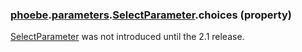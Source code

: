 ### [phoebe](phoebe.md).[parameters](phoebe.parameters.md).[SelectParameter](phoebe.parameters.SelectParameter.md).choices (property)

[SelectParameter](phoebe.parameters.SelectParameter.md) was not introduced until the 2.1 release.

